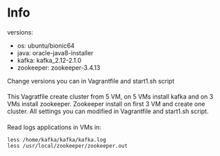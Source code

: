 # Info

####
versions:
* os: ubuntu/bionic64
* java: oracle-java8-installer
* kafka: kafka_2.12-2.1.0
* zookeeper: zookeeper-3.4.13

Change versions you can in Vagrantfile and start1.sh script
####
This Vagratfile create cluster from 5 VM, on 5 VMs install kafka and on 3 VMs install zookeeper.
Zookeeper install on first 3 VM and create one cluster.
All settings you can modified in Vagrantfile and start1.sh script.
####
Read logs applications in VMs in:
```
less /home/kafka/kafka/kafka.log
less /usr/local/zookeeper/zookeeper.out
```
